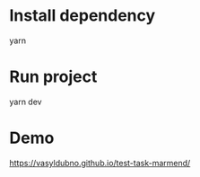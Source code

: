 # Install dependency

yarn

# Run project

yarn dev

# Demo

https://vasyldubno.github.io/test-task-marmend/
